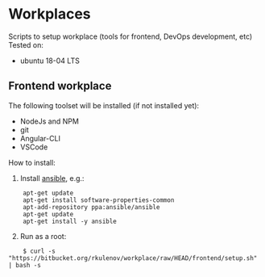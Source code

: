 # Workplaces

Scripts to setup workplace (tools for frontend, DevOps development, etc)
Tested on:
* ubuntu 18-04 LTS

## Frontend workplace

The following toolset will be installed (if not installed yet):
* NodeJs and NPM
* git
* Angular-CLI
* VSCode

How to install:
1) Install [ansible](https://docs.ansible.com/ansible/latest/installation_guide/intro_installation.html), e.g.:
```
    apt-get update
    apt-get install software-properties-common
    apt-add-repository ppa:ansible/ansible
    apt-get update
    apt-get install -y ansible
```
2) Run as a root:
```
    $ curl -s "https://bitbucket.org/rkulenov/workplace/raw/HEAD/frontend/setup.sh" | bash -s
```